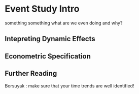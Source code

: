 # Event Study Intro

something something what are we even doing and why? 

## Intepreting Dynamic Effects 

## Econometric Specification 

## Further Reading 

Borsuyak
:   make sure that your time trends are well identified! 